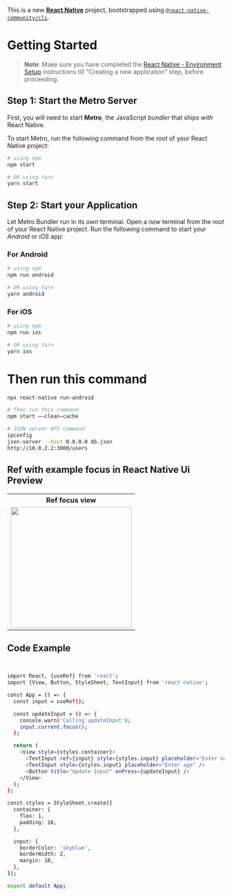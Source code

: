 This is a new [**React Native**](https://reactnative.dev) project, bootstrapped using [`@react-native-community/cli`](https://github.com/react-native-community/cli).

# Getting Started

> **Note**: Make sure you have completed the [React Native - Environment Setup](https://reactnative.dev/docs/environment-setup) instructions till "Creating a new application" step, before proceeding.

## Step 1: Start the Metro Server

First, you will need to start **Metro**, the JavaScript _bundler_ that ships _with_ React Native.

To start Metro, run the following command from the _root_ of your React Native project:

```bash
# using npm
npm start

# OR using Yarn
yarn start
```

## Step 2: Start your Application

Let Metro Bundler run in its _own_ terminal. Open a _new_ terminal from the _root_ of your React Native project. Run the following command to start your _Android_ or _iOS_ app:

### For Android

```bash
# using npm
npm run android

# OR using Yarn
yarn android
```

### For iOS

```bash
# using npm
npm run ios

# OR using Yarn
yarn ios
```



# Then run this command
```bash
npx react-native run-android
```



```bash
# Then run this command
npm start ——clean—cache
```



```bash
# JSON server API command
ipconfig
json-server --host 0.0.0.0 db.json
http://10.0.2.2:3000/users
```


## Ref with example focus in React Native Ui Preview

<table>
  
  
<tr>                    
   
   <th>Ref focus view</th>

</tr>
  
  
  
  
<tr>
  
<td>

<img src="" width="280"/>

</td>




</table>



## Code Example


```bash


import React, {useRef} from 'react';
import {View, Button, StyleSheet, TextInput} from 'react-native';

const App = () => {
  const input = useRef();

  const updateInput = () => {
    console.warn('Calling updateInput');
    input.current.focus();
  };

  return (
    <View style={styles.container}>
      <TextInput ref={input} style={styles.input} placeholder="Enter name" />
      <TextInput style={styles.input} placeholder="Enter age" />
      <Button title="Update Input" onPress={updateInput} />
    </View>
  );
};

const styles = StyleSheet.create({
  container: {
    flex: 1,
    padding: 16,
  },

  input: {
    borderColor: 'skyblue',
    borderWidth: 2,
    margin: 10,
  },
});

export default App;






```

